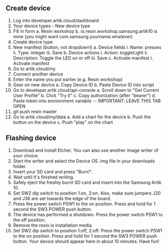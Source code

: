 Create device
-------------
 1. Log into developer.artik.cloud/dashboard
 2. Your device types - New device type
 3. Fill in form
  a. Resin workshop
  b. io.resin.workshop.samsung.artik10 is mine (you might want com.samsung.yourname.whatever)
 4. Create device type
 5. New manifest (button, not dropdown!)
  a. Device fields
   i. Name: presses
   ii. Type: integer
   iii. Save
  b. Device actions
   i. Action: toggleLight
   ii. Description: Toggle the LED on or off
   iii. Save
  c. Activate manifest
   i. Activate manifest
 6. Go to artik.cloud/my
 7. Connect another device
 8. Enter the name you put earlier (e.g. Resin workshop)
 9. Gear on new device
  a. Copy Device ID
  b. Paste Device ID into script
 10. Go to developer.artik.cloud/api-console
  a. Scroll down to "Get Current User Profile"
  b. Click "Try it"
  c. Copy authorization (after "bearer")
  d. Paste token into environment variable -- IMPORTANT: LEAVE THIS TAB OPEN
 11. git push resin master
 12. Go to artik.cloud/my/data
  a. Add a chart for the device
  b. Push the button on the device
  c. Push "play" on the chart


Flashing device
---------------
1. Download and install Etcher. You can also use another image writer of your choice. 
2. Start the writer and select the Device OS .img file in your downloads folder. 
3. Insert your SD card and press "Burn!".
4. Wait until it's finished writing.
5. Safely eject the freshly burnt SD card and insert into the Samsung Artik 10.
6. Set SW2 dip switch to position 1:on, 2:on. Also, make sure jumpers J20 and J36 are set towards the edge of the board.
7. Press the power switch PSW1 to the on position. Press and hold for 1 second the SW3 POWER push button.
8. The device has performed a shutdown. Press the power switch PSW1 to the off position.
9. Remove the resin.io installation media.
10. Set SW2 dip switch to position 1:off, 2:off.
Press the power switch PSW1 to the on position. Press and hold for 1 second the SW3 POWER push button.
Your device should appear here in about 10 minutes. Have fun!


